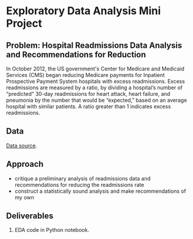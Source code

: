 # Exploratory Data Analysis Mini Project


## Problem: Hospital Readmissions Data Analysis and Recommendations for Reduction
In October 2012, the US government's Center for Medicare and Medicaid Services (CMS) began reducing Medicare payments for Inpatient Prospective Payment System hospitals with excess readmissions. Excess readmissions are measured by a ratio, by dividing a hospital’s number of “predicted” 30-day readmissions for heart attack, heart failure, and pneumonia by the number that would be “expected,” based on an average hospital with similar patients. A ratio greater than 1 indicates excess readmissions.


## Data
[Data source](https://data.medicare.gov/Hospital-Compare/Hospital-Readmission-Reduction/9n3s-kdb3).


## Approach
* critique a preliminary analysis of readmissions data and recommendations for reducing the readmissions rate
* construct a statistically sound analysis and make recommendations of my own


## Deliverables
1. EDA code in Python notebook.
